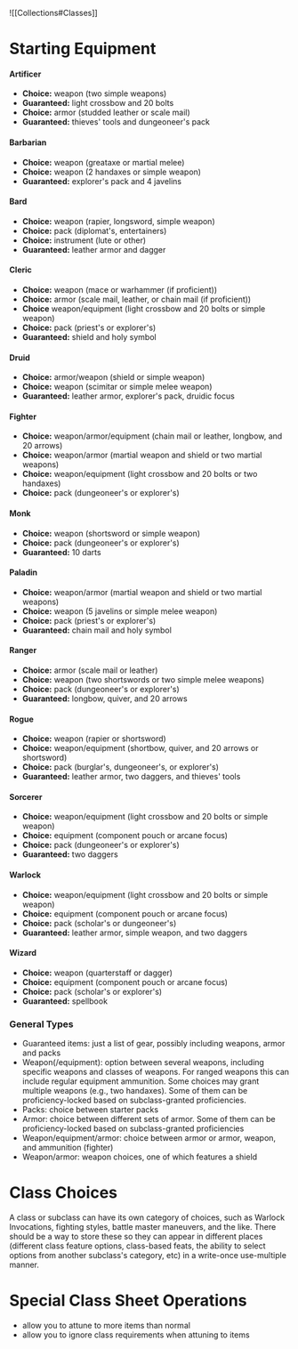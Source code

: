 ![[Collections#Classes]]


# Starting Equipment

#### Artificer
- **Choice:** weapon (two simple weapons)
- **Guaranteed:** light crossbow and 20 bolts
- **Choice:** armor (studded leather or scale mail)
- **Guaranteed:** thieves' tools and dungeoneer's pack

#### Barbarian
- **Choice:** weapon (greataxe or martial melee)
- **Choice:** weapon (2 handaxes or simple weapon)
- **Guaranteed:** explorer's pack and 4 javelins

#### Bard
* **Choice:** weapon (rapier, longsword, simple weapon)
* **Choice:** pack (diplomat's, entertainers)
* **Choice:** instrument (lute or other)
* **Guaranteed:** leather armor and dagger

#### Cleric
- **Choice:** weapon (mace or warhammer (if proficient))
- **Choice:** armor (scale mail, leather, or chain mail (if proficient))
- **Choice** weapon/equipment (light crossbow and 20 bolts or simple weapon)
- **Choice:** pack (priest's or explorer's)
- **Guaranteed:** shield and holy symbol

#### Druid
- **Choice:** armor/weapon (shield or simple weapon)
- **Choice:** weapon (scimitar or simple melee weapon)
- **Guaranteed:** leather armor, explorer's pack, druidic focus

#### Fighter
- **Choice:** weapon/armor/equipment (chain mail or leather, longbow, and 20 arrows)
- **Choice:** weapon/armor (martial weapon and shield or two martial weapons)
- **Choice:** weapon/equipment (light crossbow and 20 bolts or two handaxes)
- **Choice:** pack (dungeoneer's or explorer's)

#### Monk
- **Choice:** weapon (shortsword or simple weapon)
- **Choice:** pack (dungeoneer's or explorer's)
- **Guaranteed:** 10 darts

#### Paladin
- **Choice:** weapon/armor (martial weapon and shield or two martial weapons)
- **Choice:** weapon (5 javelins or simple melee weapon)
- **Choice:** pack (priest's or explorer's)
- **Guaranteed:** chain mail and holy symbol

#### Ranger
- **Choice:** armor (scale mail or leather)
- **Choice:** weapon (two shortswords or two simple melee weapons)
- **Choice:** pack (dungeoneer's or explorer's)
- **Guaranteed:** longbow, quiver, and 20 arrows

#### Rogue
- **Choice:** weapon (rapier or shortsword)
- **Choice:** weapon/equipment (shortbow, quiver, and 20 arrows or shortsword)
- **Choice:** pack (burglar's, dungeoneer's, or explorer's)
- **Guaranteed:** leather armor, two daggers, and thieves' tools

#### Sorcerer
- **Choice:** weapon/equipment (light crossbow and 20 bolts or simple weapon)
- **Choice:** equipment (component pouch or arcane focus)
- **Choice:** pack (dungeoneer's or explorer's)
- **Guaranteed:** two daggers

#### Warlock
- **Choice:** weapon/equipment (light crossbow and 20 bolts or simple weapon)
- **Choice:** equipment (component pouch or arcane focus)
- **Choice:** pack (scholar's or dungeoneer's)
- **Guaranteed:** leather armor, simple weapon, and two daggers

#### Wizard
- **Choice:** weapon (quarterstaff or dagger)
- **Choice:** equipment (component pouch or arcane focus)
- **Choice:** pack (scholar's or explorer's)
- **Guaranteed:** spellbook

### General Types
- Guaranteed items: just a list of gear, possibly including weapons, armor and packs
- Weapon(/equipment): option between several weapons, including specific weapons and classes of weapons. For ranged weapons this can include regular equipment ammunition. Some choices may grant multiple weapons (e.g., two handaxes). Some of them can be proficiency-locked based on subclass-granted proficiencies.
- Packs: choice between starter packs
- Armor: choice between different sets of armor. Some of them can be proficiency-locked based on subclass-granted proficiencies
- Weapon/equipment/armor: choice between armor or armor, weapon, and ammunition (fighter)
- Weapon/armor: weapon choices, one of which features a shield

# Class Choices

A class or subclass can have its own category of choices, such as Warlock Invocations, fighting styles, battle master maneuvers, and the like. There should be a way to store these so they can appear in different places (different class feature options, class-based feats, the ability to select options from another subclass's category, etc) in a write-once use-multiple manner.

# Special Class Sheet Operations

* allow you to attune to more items than normal
* allow you to ignore class requirements when attuning to items